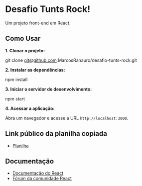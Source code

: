 # Desafio Tunts Rock!

Um projeto front-end em React.

## Como Usar

**1. Clonar o projeto:**

git clone git@github.com:MarcosRanauro/desafio-tunts-rock.git

**2. Instalar as dependências:**

npm install

**3. Iniciar o servidor de desenvolvimento:**

npm start

**4. Acessar a aplicação:**

Abra um navegador e acesse a URL `http://localhost:3000`.

## Link público da planilha copiada
* [Planilha](https://docs.google.com/spreadsheets/d/1GTyo8lq6koRHrccA3KJ9ew2E-GepUfmkKqB-79V_G2U/edit?usp=sharing)

## Documentação

* [Documentação do React](https://pt-br.react.dev/)
* [Fórum da comunidade React](https://pt-br.react.dev/community)
